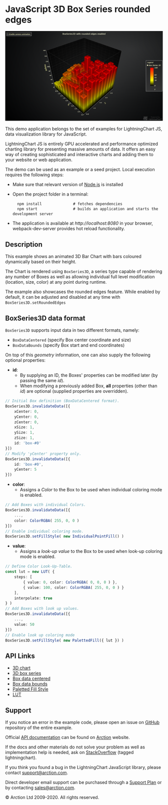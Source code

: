 # JavaScript 3D Box Series rounded edges

![JavaScript 3D Box Series rounded edges](3dBoxRounded.png)

This demo application belongs to the set of examples for LightningChart JS, data visualization library for JavaScript.

LightningChart JS is entirely GPU accelerated and performance optimized charting library for presenting massive amounts of data. It offers an easy way of creating sophisticated and interactive charts and adding them to your website or web application.

The demo can be used as an example or a seed project. Local execution requires the following steps:

- Make sure that relevant version of [Node.js](https://nodejs.org/en/download/) is installed
- Open the project folder in a terminal:

        npm install              # fetches dependencies
        npm start                # builds an application and starts the development server

- The application is available at *http://localhost:8080* in your browser, webpack-dev-server provides hot reload functionality.


## Description

This example shows an animated 3D Bar Chart with bars coloured dynamically based on their height.

The Chart is rendered using ``BoxSeries3D``, a series type capable of rendering any number of Boxes as well as allowing individual full level modification (location, size, color) at any point during runtime.

The example also showcases the rounded edges feature. While enabled by default, it can be adjusted and disabled at any time with ``BoxSeries3D.setRoundedEdges``

## BoxSeries3D data format

`BoxSeries3D` supports input data in two different formats, namely:
- `BoxDataCentered` (specify Box center coordinate and size)
- `BoxDataBounds` (specify Box start and end coordinates)

On top of this *geometry* information, one can also supply the following optional properties:

- **id**:
    * By supplying an ID, the Boxes' properties can be modified later (by passing the same *id*).
    * When modifying a previously added Box, **all** properties (other than *id*) are optional (supplied properties are overridden).
```typescript
// Initial Box definition (BoxDataCentered format).
BoxSeries3D.invalidateData([{
    xCenter: 0,
    yCenter: 0,
    zCenter: 0,
    xSize: 1,
    ySize: 1,
    zSize: 1,
    id: 'box-#0'
}])
// Modify 'yCenter' property only.
BoxSeries3D.invalidateData([{
    id: 'box-#0',
    yCenter: 5
}])
```

- **color**:
    * Assigns a *Color* to the Box to be used when individual coloring mode is enabled.
```typescript
// Add Boxes with individual Colors.
BoxSeries3D.invalidateData([{
    ...,
    color: ColorRGBA( 255, 0, 0 )
}])
// Enable individual coloring mode.
BoxSeries3D.setFillStyle( new IndividualPointFill() )
```

- **value**:
    * Assigns a *look-up value* to the Box to be used when look-up coloring mode is enabled.
```typescript
// Define Color Look-Up-Table.
const lut = new LUT( {
    steps: [
        { value: 0, color: ColorRGBA( 0, 0, 0 ) },
        { value: 100, color: ColorRGBA( 255, 0, 0 ) }
    ],
    interpolate: true
} )
// Add Boxes with look up values.
BoxSeries3D.invalidateData([{
    ...,
    value: 50
}])
// Enable look up coloring mode
BoxSeries3D.setFillStyle( new PalettedFill({ lut }) )
```


## API Links

* [3D chart]
* [3D box series]
* [Box data centered]
* [Box data bounds]
* [Paletted Fill Style]
* [LUT]


## Support

If you notice an error in the example code, please open an issue on [GitHub][0] repository of the entire example.

Official [API documentation][1] can be found on [Arction][2] website.

If the docs and other materials do not solve your problem as well as implementation help is needed, ask on [StackOverflow][3] (tagged lightningchart).

If you think you found a bug in the LightningChart JavaScript library, please contact support@arction.com.

Direct developer email support can be purchased through a [Support Plan][4] or by contacting sales@arction.com.

[0]: https://github.com/Arction/
[1]: https://www.arction.com/lightningchart-js-api-documentation/
[2]: https://www.arction.com
[3]: https://stackoverflow.com/questions/tagged/lightningchart
[4]: https://www.arction.com/support-services/

© Arction Ltd 2009-2020. All rights reserved.


[3D chart]: https://www.arction.com/lightningchart-js-api-documentation/v3.1.0/classes/chart3d.html
[3D box series]: https://www.arction.com/lightningchart-js-api-documentation/v3.1.0/classes/boxseries3d.html
[Box data centered]: https://www.arction.com/lightningchart-js-api-documentation/v3.1.0/interfaces/boxdatacentered.html
[Box data bounds]: https://www.arction.com/lightningchart-js-api-documentation/v3.1.0/interfaces/boxdatabounds.html
[Paletted Fill Style]: https://www.arction.com/lightningchart-js-api-documentation/v3.1.0/classes/palettedfill.html
[LUT]: https://www.arction.com/lightningchart-js-api-documentation/v3.1.0/classes/lut.html

